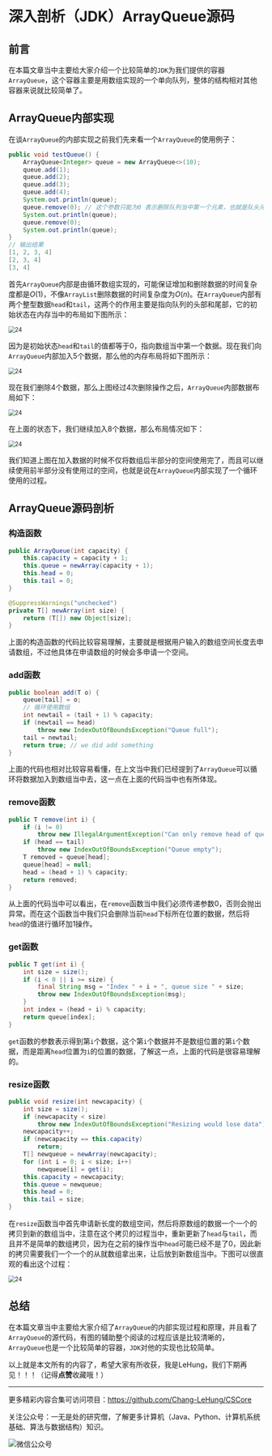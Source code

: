 # 深入剖析（JDK）ArrayQueue源码

## 前言

在本篇文章当中主要给大家介绍一个比较简单的`JDK`为我们提供的容器`ArrayQueue`，这个容器主要是用数组实现的一个单向队列，整体的结构相对其他容器来说就比较简单了。

## ArrayQueue内部实现

在谈`ArrayQueue`的内部实现之前我们先来看一个`ArrayQueue`的使用例子：

```java
public void testQueue() {
    ArrayQueue<Integer> queue = new ArrayQueue<>(10);
    queue.add(1);
    queue.add(2);
    queue.add(3);
    queue.add(4);
    System.out.println(queue);
    queue.remove(0); // 这个参数只能为0 表示删除队列当中第一个元素，也就是队头元素
    System.out.println(queue);
    queue.remove(0);
    System.out.println(queue);
}
// 输出结果
[1, 2, 3, 4]
[2, 3, 4]
[3, 4]
```



首先`ArrayQueue`内部是由循环数组实现的，可能保证增加和删除数据的时间复杂度都是$O(1)$，不像`ArrayList`删除数据的时间复杂度为$O(n)$。在`ArrayQueue`内部有两个整型数据`head`和`tail`，这两个的作用主要是指向队列的头部和尾部，它的初始状态在内存当中的布局如下图所示：

<img src="../images/arraydeque/24.png" alt="24" style="zoom:80%;" />

因为是初始状态`head`和`tail`的值都等于0，指向数组当中第一个数据。现在我们向`ArrayQueue`内部加入5个数据，那么他的内存布局将如下图所示：

<img src="../images/arraydeque/26.png" alt="24" style="zoom:80%;" />

现在我们删除4个数据，那么上图经过4次删除操作之后，`ArrayQueue`内部数据布局如下：

<img src="../images/arraydeque/27.png" alt="24" style="zoom:80%;" />

在上面的状态下，我们继续加入8个数据，那么布局情况如下：

<img src="../images/arraydeque/28.png" alt="24" style="zoom:80%;" />

我们知道上图在加入数据的时候不仅将数组后半部分的空间使用完了，而且可以继续使用前半部分没有使用过的空间，也就是说在`ArrayQueue`内部实现了一个循环使用的过程。

## ArrayQueue源码剖析

### 构造函数

```java
public ArrayQueue(int capacity) {
    this.capacity = capacity + 1;
    this.queue = newArray(capacity + 1);
    this.head = 0;
    this.tail = 0;
}

@SuppressWarnings("unchecked")
private T[] newArray(int size) {
    return (T[]) new Object[size];
}
```

上面的构造函数的代码比较容易理解，主要就是根据用户输入的数组空间长度去申请数组，不过他具体在申请数组的时候会多申请一个空间。

### add函数

```java
public boolean add(T o) {
    queue[tail] = o;
    // 循环使用数组
    int newtail = (tail + 1) % capacity;
    if (newtail == head)
        throw new IndexOutOfBoundsException("Queue full");
    tail = newtail;
    return true; // we did add something
}
```

上面的代码也相对比较容易看懂，在上文当中我们已经提到了`ArrayQueue`可以循环将数据加入到数组当中去，这一点在上面的代码当中也有所体现。

### remove函数

```java
public T remove(int i) {
    if (i != 0)
        throw new IllegalArgumentException("Can only remove head of queue");
    if (head == tail)
        throw new IndexOutOfBoundsException("Queue empty");
    T removed = queue[head];
    queue[head] = null;
    head = (head + 1) % capacity;
    return removed;
}
```

从上面的代码当中可以看出，在`remove`函数当中我们必须传递参数0，否则会抛出异常。而在这个函数当中我们只会删除当前`head`下标所在位置的数据，然后将`head`的值进行循环加1操作。

### get函数

```java
public T get(int i) {
    int size = size();
    if (i < 0 || i >= size) {
        final String msg = "Index " + i + ", queue size " + size;
        throw new IndexOutOfBoundsException(msg);
    }
    int index = (head + i) % capacity;
    return queue[index];
}
```

`get`函数的参数表示得到第`i`个数据，这个第`i`个数据并不是数组位置的第`i`个数据，而是距离`head`位置为`i`的位置的数据，了解这一点，上面的代码是很容易理解的。

### resize函数

```java
public void resize(int newcapacity) {
    int size = size();
    if (newcapacity < size)
        throw new IndexOutOfBoundsException("Resizing would lose data");
    newcapacity++;
    if (newcapacity == this.capacity)
        return;
    T[] newqueue = newArray(newcapacity);
    for (int i = 0; i < size; i++)
        newqueue[i] = get(i);
    this.capacity = newcapacity;
    this.queue = newqueue;
    this.head = 0;
    this.tail = size;
}
```

在`resize`函数当中首先申请新长度的数组空间，然后将原数组的数据一个一个的拷贝到新的数组当中，注意在这个拷贝的过程当中，重新更新了`head`与`tail`，而且并不是简单的数组拷贝，因为在之前的操作当中`head`可能已经不是了0，因此新的拷贝需要我们一个一个的从就数组拿出来，让后放到新数组当中。下图可以很直观的看出这个过程：

<img src="../images/arraydeque/29.png" alt="24" style="zoom:80%;" />

## 总结

在本篇文章当中主要给大家介绍了`ArrayQueue`的内部实现过程和原理，并且看了`ArrayQueue`的源代码，有图的辅助整个阅读的过程应该是比较清晰的，`ArrayQueue`也是一个比较简单的容器，`JDK`对他的实现也比较简单。

以上就是本文所有的内容了，希望大家有所收获，我是LeHung，我们下期再见！！！（记得**点赞**收藏哦！）

---

更多精彩内容合集可访问项目：<https://github.com/Chang-LeHung/CSCore>

关注公众号：一无是处的研究僧，了解更多计算机（Java、Python、计算机系统基础、算法与数据结构）知识。

![微信公众号](qrcode2.jpg)

